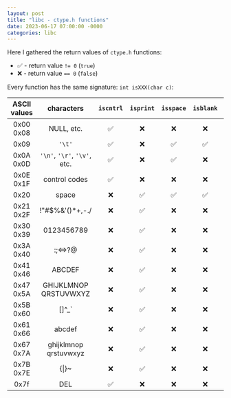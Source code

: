 ```yaml
---
layout: post
title: "libc - ctype.h functions"
date: 2023-06-17 07:00:00 -0000
categories: libc
---
```

Here I gathered the return values of `ctype.h` functions:
- ✅ - return value `!= 0` (`true`)
- ❌ - return value `== 0` (`false`)

Every function has the same signature: `int isXXX(char c)`:


|ASCII<br/>values|characters|`iscntrl`|`isprint`|`isspace`|`isblank`|`isgraph`|`ispunct`|`isalnum`|`isalpha`|`isupper`|`islower`|`isdigit`|`isxdigit`|
|:-------:|:-------:|:-------:|:-------:|:-------:|:-------:|:-------:|:-------:|:-------:|:-------:|:-------:|:-------:|:-------:|:-------:|
|0x00<br/>0x08|NULL, etc.|✅|❌|❌|❌|❌|❌|❌|❌|❌|❌|❌|❌|
|0x09|`'\t'`|✅|❌|✅|✅|❌|❌|❌|❌|❌|❌|❌|❌|
|0x0A<br/>0x0D|`'\n'`, `'\r'`, `'\v'`,<br/>etc.|✅|❌|✅|❌|❌|❌|❌|❌|❌|❌|❌|❌|
|0x0E<br/>0x1F|control codes|✅|❌|❌|❌|❌|❌|❌|❌|❌|❌|❌|❌|
|0x20|space|❌|✅|✅|✅|❌|❌|❌|❌|❌|❌|❌|❌|
|0x21<br/>0x2F|!"#$%&'()*+,-./|❌|✅|❌|❌|✅|✅|❌|❌|❌|❌|❌|❌|
|0x30<br/>0x39|0123456789|❌|✅|❌|❌|✅|❌|✅|❌|❌|❌|✅|✅|
|0x3A<br/>0x40|:;<=>?@|❌|✅|❌|❌|✅|✅|❌|❌|❌|❌|❌|❌|
|0x41<br/>0x46|ABCDEF|❌|✅|❌|❌|✅|❌|✅|✅|✅|❌|❌|✅|
|0x47<br/>0x5A|GHIJKLMNOP<br/>QRSTUVWXYZ|❌|✅|❌|❌|✅|❌|✅|✅|✅|❌|❌|❌|
|0x5B<br/>0x60|[\]^_`|❌|✅|❌|❌|✅|✅|❌|❌|❌|❌|❌|❌|
|0x61<br/>0x66|abcdef|❌|✅|❌|❌|✅|❌|✅|✅|❌|✅|❌|✅|
|0x67<br/>0x7A|ghijklmnop<br/>qrstuvwxyz|❌|✅|❌|❌|✅|❌|✅|✅|❌|✅|❌|❌|
|0x7B<br/>0x7E|{\|}~|❌|✅|❌|❌|✅|✅|❌|❌|❌|❌|❌|❌|
|0x7f|DEL|✅|❌|❌|❌|❌|❌|❌|❌|❌|❌|❌|❌|